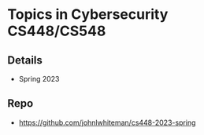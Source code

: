 # Topics in Cybersecurity CS448/CS548 

## Details
* Spring 2023

## Repo 
* https://github.com/johnlwhiteman/cs448-2023-spring
